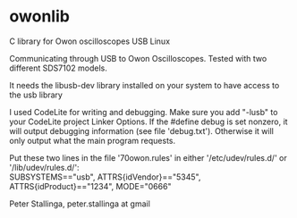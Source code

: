 # owonlib
C library for Owon oscilloscopes USB Linux

Communicating through USB to Owon Oscilloscopes. Tested with two different SDS7102 models.

It needs the libusb-dev library installed on your system to have access to the usb library

I used CodeLite for writing and debugging. Make sure you add "-lusb" to your CodeLite project Linker Options. If the #define debug is set nonzero, it will output debugging information (see file 'debug.txt'). Otherwise it will only output what the main program requests.

Put these two lines in the file '70owon.rules' in either '/etc/udev/rules.d/' or '/lib/udev/rules.d/':<br>
SUBSYSTEMS=="usb", ATTRS{idVendor}=="5345", ATTRS{idProduct}=="1234", MODE="0666"

Peter Stallinga, peter.stallinga at gmail
